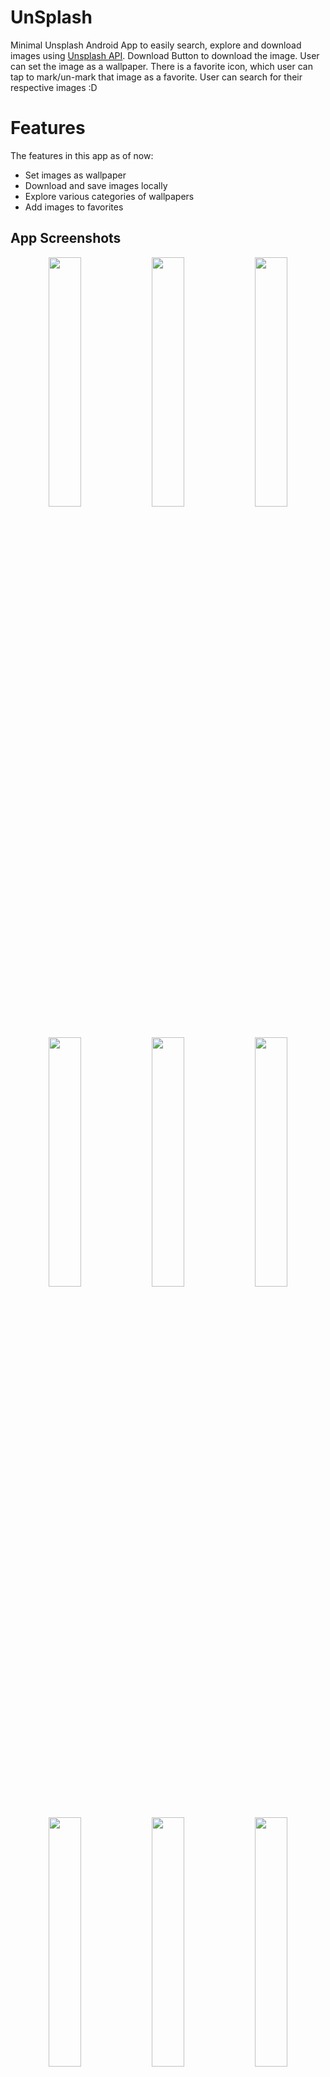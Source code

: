 # UnSplash

Minimal Unsplash Android App to easily search, explore and download images using [Unsplash API](https://unsplash.com/documentation/).
Download Button to download the image. User can set the image as a wallpaper.
There is a favorite icon, which user can tap to mark/un-mark that image as a favorite. User can search for their respective images :D

# Features

The features in this app as of now:

* Set images as wallpaper
* Download and save images locally
* Explore various categories of wallpapers
* Add images to favorites

## App Screenshots

<p align="center">
  <img width="32%" src="images/1.png?raw=true">
  <img width="32%" src="images/2.png?raw=true">
  <img width="32%" src="images/3.png?raw=true">
  <img width="32%" src="images/4.png?raw=true">
  <img width="32%" src="images/5.png?raw=true">
  <img width="32%" src="images/6.png?raw=true">
  <img width="32%" src="images/7.png?raw=true">
  <img width="32%" src="images/8.png?raw=true">
  <img width="32%" src="images/9.png?raw=true">
  <img width="32%" src="images/10.png?raw=true">
  <img width="32%" src="images/11.png?raw=true">

</p>

[comment]: <> (## App Demo)

[comment]: <> (<p align="center">)

[comment]: <> (  <img width="50%" src="images/demo.mp4?raw=true">)

[comment]: <> (</p>)

## Plugins

**Table of contents:**
The libraries that this app is using as of now:

- [Cupertino Icons (`cupertino_icons`)](https://pub.dev/packages/cupertino_icons)
- [Flutter Staggered Grid View (`flutter_staggered_grid_view`)](https://pub.dev/packages/flutter_staggered_grid_view)
- [Transparent Image (`transparent_image`)](https://pub.dev/packages/transparent_image)
- [HTTP (`http`)](https://pub.dev/packages/http)
- [Shared Preferences (`shared_preferences`)](https://pub.dev/packages/shared_preferences)
- [Flutter Downloader (`flutter_downloader`)](https://pub.dev/packages/flutter_downloader)
- [Permission Handler (`permission_handler`)](https://pub.dev/packages/permission_handler)
- [Flutter Cache Manager (`flutter_cache_manager`)](https://pub.dev/packages/flutter_cache_manager)
- [Provider (`provider`)](https://pub.dev/packages/provider)
- [Font Awesome Flutter (`font_awesome_flutter`)](https://pub.dev/packages/font_awesome_flutter)
- [Url Launcher (`url_launcher`)](https://pub.dev/packages/url_launcher)
- [Flutter Launcher Icons (`flutter_launcher_icons`)](https://pub.dev/packages/flutter_launcher_icons)

#### Platform Support

| Android | iOS | MacOS | Web |
|:-------:|:---:|:-----:|:---:|
|    ✔️    |  ✔️  |       | ️  |

----

## Run Locally

Make sure that you have flutter and dart installed and setup. If you don't then refer to the official installation instructions at [Flutter Docs](https://flutter.dev/docs/get-started/install)

Then run the following commands

Clone the project

```bash
  git clone git@github.com:derpLLC/UnSplash.git
```

Go to the project directory

```bash
  cd UnSplash
```

Run the app

```bash
  flutter run
```

## License

```
Copyright (c) 2022 Ayush Dubey

Permission is hereby granted, free of charge, to any
person obtaining a copy of this software and associated
documentation files (the "Software"), to deal in the
Software without restriction, including without
limitation the rights to use, copy, modify, merge,
publish, distribute, sublicense, and/or sell copies of
the Software, and to permit persons to whom the Software
is furnished to do so, subject to the following
conditions:
The above copyright notice and this permission notice
shall be included in all copies or substantial portions
of the Software.
THE SOFTWARE IS PROVIDED "AS IS", WITHOUT WARRANTY OF
ANY KIND, EXPRESS OR IMPLIED, INCLUDING BUT NOT LIMITED
TO THE WARRANTIES OF MERCHANTABILITY, FITNESS FOR A
PARTICULAR PURPOSE AND NONINFRINGEMENT. IN NO EVENT
SHALL THE AUTHORS OR COPYRIGHT HOLDERS BE LIABLE FOR ANY
CLAIM, DAMAGES OR OTHER LIABILITY, WHETHER IN AN ACTION
OF CONTRACT, TORT OR OTHERWISE, ARISING FROM, OUT OF OR
IN CONNECTION WITH THE SOFTWARE OR THE USE OR OTHER
DEALINGS IN THE SOFTWARE.
```